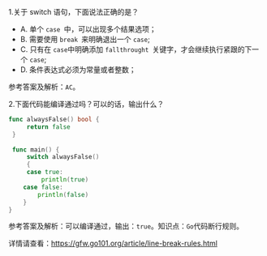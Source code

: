 1.关于 switch 语句，下面说法正确的是？

- A. 单个 `case `中，可以出现多个结果选项；
- B. 需要使用 `break `来明确退出一个 `case`;
- C. 只有在 `case`中明确添加 `fallthrought `关键字，才会继续执行紧跟的下一个 `case`;
- D. 条件表达式必须为常量或者整数；

参考答案及解析：`AC`。

2.下面代码能编译通过吗？可以的话，输出什么？

```go
func alwaysFalse() bool {
     return false
 }
 
 func main() {
     switch alwaysFalse()
     {
     case true:
         println(true)
    case false:
        println(false)
    }
}
```

参考答案及解析：可以编译通过，输出：`true`。知识点：`Go`代码断行规则。

详情请查看：https://gfw.go101.org/article/line-break-rules.html